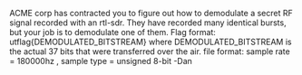 

ACME corp has contracted you to figure out how to demodulate a secret RF signal recorded with an rtl-sdr. They have recorded many identical bursts, but your job is to demodulate one of them.
Flag format: utflag{DEMODULATED_BITSTREAM} where DEMODULATED_BITSTREAM is the actual 37 bits that were transferred over the air. file format: sample rate = 180000hz , sample type = unsigned 8-bit -Dan

